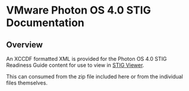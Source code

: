 # VMware Photon OS 4.0 STIG Documentation

## Overview
An XCCDF formatted XML is provided for the Photon OS 4.0 STIG Readiness Guide content for use to view in [STIG Viewer](https://public.cyber.mil/stigs/stig-viewing-tools/).  

This can consumed from the zip file included here or from the individual files themselves.
